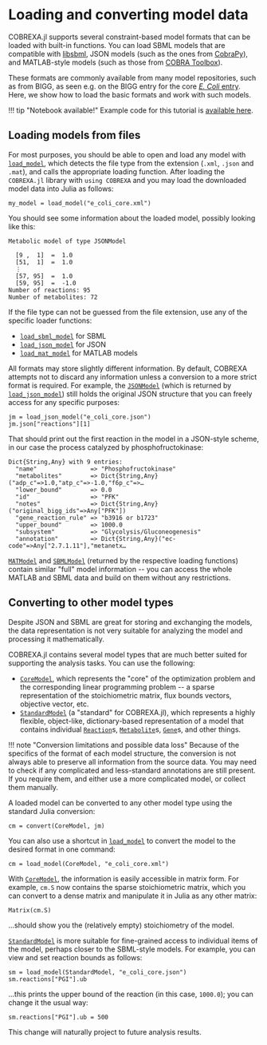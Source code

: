 
# Loading and converting model data

COBREXA.jl supports several constraint-based model formats that can be loaded
with built-in functions. You can load SBML models that are compatible with
[libsbml](http://sbml.org/Software/libSBML), JSON models (such as the ones from
[CobraPy](https://github.com/opencobra/cobrapy)), and MATLAB-style models (such
as those from [COBRA Toolbox](https://github.com/opencobra/cobratoolbox)).

These formats are commonly available from many model repositories, such as from
BIGG, as seen e.g. on the BIGG entry for the core [*E. Coli*
entry](http://bigg.ucsd.edu/models/e_coli_core). Here, we show how to load the
basic formats and work with such models.

!!! tip "Notebook available!"
    Example code for this tutorial is [available
    here](../notebooks/1_loading_converting_saving.md).

## Loading models from files

For most purposes, you should be able to open and load any model with
[`load_model`](@ref), which detects the file type from the extension (`.xml`,
`.json` and `.mat`), and calls the appropriate loading function. After loading
the `COBREXA.jl` library with `using COBREXA` and you may load the downloaded
model data into Julia as follows:

```
my_model = load_model("e_coli_core.xml")
```

You should see some information about the loaded model, possibly looking like
this:
```
Metabolic model of type JSONModel

  [9 ,  1]  =  1.0
  [51,  1]  =  1.0
  ⋮
  [57, 95]  =  1.0
  [59, 95]  =  -1.0
Number of reactions: 95
Number of metabolites: 72
```

If the file type can not be guessed from the file extension, use any of the
specific loader functions:

- [`load_sbml_model`](@ref) for SBML
- [`load_json_model`](@ref) for JSON
- [`load_mat_model`](@ref) for MATLAB models

All formats may store slightly different information. By default, COBREXA
attempts not to discard any information unless a conversion to a more strict
format is required. For example, the [`JSONModel`](@ref) (which is returned by
[`load_json_model`](@ref)) still holds the original JSON structure that you can
freely access for any specific purposes:

```
jm = load_json_model("e_coli_core.json")
jm.json["reactions"][1]
```

That should print out the first reaction in the model in a JSON-style scheme,
in our case the process catalyzed by phosphofructokinase:

```
Dict{String,Any} with 9 entries:
  "name"               => "Phosphofructokinase"
  "metabolites"        => Dict{String,Any}("adp_c"=>1.0,"atp_c"=>-1.0,"f6p_c"=>…
  "lower_bound"        => 0.0
  "id"                 => "PFK"
  "notes"              => Dict{String,Any}("original_bigg_ids"=>Any["PFK"])
  "gene_reaction_rule" => "b3916 or b1723"
  "upper_bound"        => 1000.0
  "subsystem"          => "Glycolysis/Gluconeogenesis"
  "annotation"         => Dict{String,Any}("ec-code"=>Any["2.7.1.11"],"metanetx…
```

[`MATModel`](@ref) and [`SBMLModel`](@ref) (returned by the respective loading
functions) contain similar "full" model information -- you can access the whole
MATLAB and SBML data and build on them without any restrictions.

## Converting to other model types

Despite JSON and SBML are great for storing and exchanging the models, the data
representation is not very suitable for analyzing the model and processing it
mathematically.

COBREXA.jl contains several model types that are much better suited  for
supporting the analysis tasks. You can use the following:

- [`CoreModel`](@ref), which represents the "core" of the optimization problem
  and the corresponding linear programming problem -- a sparse representation
  of the stoichiometric matrix, flux bounds vectors, objective vector, etc.
- [`StandardModel`](@ref) (a "standard" for COBREXA.jl), which represents a
  highly flexible, object-like, dictionary-based representation of a model that
  contains individual [`Reaction`](@ref)s, [`Metabolite`](@ref)s,
  [`Gene`](@ref)s, and other things.

!!! note "Conversion limitations and possible data loss"
    Because of the specifics of the format of each model structure, the
    conversion is not always able to preserve all information from the source
    data. You may need to check if any complicated and less-standard
    annotations are still present. If you require them, and either use a more
    complicated model, or collect them manually.

A loaded model can be converted to any other model type using the standard
Julia conversion:

```
cm = convert(CoreModel, jm)
```

You can also use a shortcut in [`load_model`](@ref) to convert the model to the
desired format in one command:

```
cm = load_model(CoreModel, "e_coli_core.xml")
```

With [`CoreModel`](@ref), the information is easily accessible in matrix form.
For example, `cm.S` now contains the sparse stoichiometric matrix, which you
can convert to a dense matrix and manipulate it in Julia as any other matrix:

```
Matrix(cm.S)
```
...should show you the (relatively empty) stoichiometry of the model.

[`StandardModel`](@ref) is more suitable for fine-grained access to individual
items of the model, perhaps closer to the SBML-style models. For example, you
can view and set reaction bounds as follows:

```
sm = load_model(StandardModel, "e_coli_core.json")
sm.reactions["PGI"].ub
```
...this prints the upper bound of the reaction (in this case, `1000.0`); you
can change it the usual way:
```
sm.reactions["PGI"].ub = 500
```

This change will naturally project to future analysis results.
